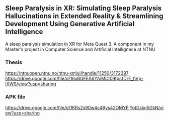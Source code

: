 ## Sleep Paralysis in XR: Simulating Sleep Paralysis Hallucinations in Extended Reality & Streamlining Development Using Generative Artificial Intelligence

A sleep paralysis simulation in XR for Meta Quest 3. A component in my Master's project in Computer Science and Artificial Intellignece at NTNU

### Thesis
https://ntnuopen.ntnu.no/ntnu-xmlui/handle/11250/3172397
https://drive.google.com/file/d/16xBGFEA6YAiMCt0lKpcfDrE_hVp-lXWS/view?usp=sharing

### APK file
https://drive.google.com/file/d/1KRs2s90w4c49ys42OMYFjYotDskq5GkN/view?usp=sharing
